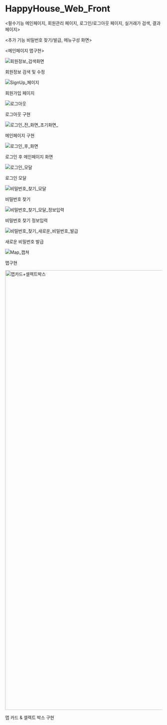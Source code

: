 # HappyHouse_Web_Front

<필수기능 메인페이지, 회원관리 페이지, 로그인/로그아웃 페이지, 실거래가 검색, 결과 페이지>

<추가 기능 비밀번호 찾기/발급, 메뉴구성 화면>

<메인페이지 맵구현>

![회원정보_검색화면](/uploads/33dbb3a59d6020d17c6c5c7ea4ee5582/회원정보_검색화면.png)

회원정보 검색 및 수정

![SignUp_페이지](/uploads/3d31970d157bb5a8aabd9afd91780f62/SignUp_페이지.png)

회원가입 페이지

![로그아웃](/uploads/717cb778eb895dfc201b6c5e9f7c1fd6/로그아웃.png)

로그아웃 구현

![로그인_전_화면_초기화면_](/uploads/a35aaec510e45f9e9d565626c761a39d/로그인_전_화면_초기화면_.png)

메인페이지 구현

![로그인_후_화면](/uploads/6a68a3dd6118af5c6b4f048c8c402d25/로그인_후_화면.png)

로그인 후 메인페이지 화면

![로그인_모달](/uploads/fb4ecf1fd11852cda1cc461fff818dc3/로그인_모달.png)

로그인 모달

![비밀번호_찾기_모달](/uploads/193de2fc49c45deb5fa00bbae732954a/비밀번호_찾기_모달.png)

비밀번호 찾기 

![비밀번호_찾기_모달_정보입력](/uploads/bb95703c0378ac461430a4d69d310b8c/비밀번호_찾기_모달_정보입력.png)

비밀번호 찾기 정보입력

![비밀번호_찾기_새로운_비밀번호_발급](/uploads/5d0409b0a7bcf0d85538013d75191fd5/비밀번호_찾기_새로운_비밀번호_발급.png)

새로운 비밀번호 발급

![Map_캡쳐](/uploads/1dbc1cc5b386e8a26c4be459f483d8f8/Map_캡쳐.JPG)

맵구현

<img width="1409" alt="맵카드+셀렉트박스" src="https://user-images.githubusercontent.com/33771279/81796656-b419e000-9548-11ea-800d-59c2eb7b4461.png">

맵 카드 & 셀렉트 박스 구현

